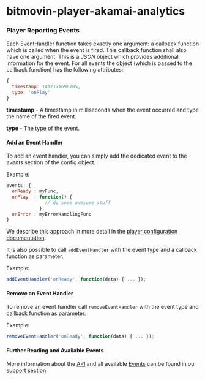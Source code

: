 # bitmovin-player-akamai-analytics


### Player Reporting Events
Each EventHandler function takes exactly one argument: a callback function which is called when the event is fired. This callback function shall also have one argument. This is a _JSON_ object which provides additional information for the event.
For all events the object (which is passed to the callback function) has the following attributes:

```javascript
{
  timestamp: 1412171690785,
  type: 'onPlay'
}
```

**timestamp** -  A timestamp in milliseconds when the event occurred and type the name of the fired event.

**type** - The type of the event.

#### Add an Event Handler
To add an event handler, you can simply add the dedicated event to the _events_ section of the config object.

Example:

```javascript
events: {
  onReady : myFunc,
  onPlay  : function() {
              // do some awesome stuff
            },
  onError : myErrorHandlingFunc
}
```

We describe this approach in more detail in the [player configuration documentation](https://bitmovin.com/player-configuration/).

It is also possible to call ```addEventHandler``` with the event type and a callback function as parameter.

Example:

```javascript
addEventHandler('onReady', function(data) { ... });
```

#### Remove an Event Handler
To remove an event handler call ```removeEventHandler``` with the event type and callback function as parameter.

Example:

```javascript
removeEventHandler('onReady', function(data) { ... });
```

#### Further Reading and Available Events
More information about the <a href="https://bitmovin.com/player-api/" target="_blank">API</a> and all available <a href="https://bitmovin.com/player-api/#Available_Events" target="_blank">Events</a> can be found in our <a href="https://bitmovin.com/support/" target="_blank">support section</a>.

